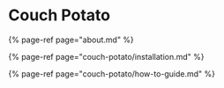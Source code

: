 # Couch Potato

{% page-ref page="about.md" %}

{% page-ref page="couch-potato/installation.md" %}

{% page-ref page="couch-potato/how-to-guide.md" %}



